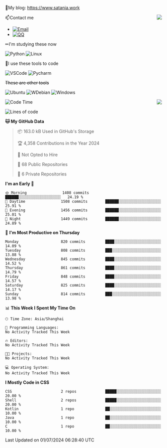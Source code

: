 📰My blog: https://www.satania.work

<img align="right" src="https://github-readme-stats.vercel.app/api/top-langs/?username=Katriell"/>

📫Contact me

* [![Email](https://img.shields.io/badge/Email-Iris@satania.work-1?style=social&logoColor=fff)](mailto:Iris@satania.work)
* [![QQ](https://img.shields.io/badge/QQ-2088839458-1?style=social&logoColor=fff)](tencent://AddContact/?fromId=45&fromSubId=1&subcmd=all&uin=2088839458&website=www.oicqzone.com)

✏I'm studying these now

![Python](https://img.shields.io/badge/-Python-blue?style=flat-square&logo=Python&logoColor=fff)
![Linux](https://img.shields.io/badge/-Linux-black?style=flat-square&logo=Linux&logoColor=fff)

🔨I use these tools to code

![VSCode](https://img.shields.io/badge/-VSCode-blue?style=flat-square&logo=visualstudiocode&logoColor=fff)
![Pycharm](https://img.shields.io/badge/-Pycharm-green?style=flat-square&logo=pycharm&logoColor=fff)

 ~~These are other tools~~

![Ubuntu](https://img.shields.io/badge/-Ubuntu-orange?style=flat-square&logo=Ubuntu&logoColor=fff)
![WDebian](https://img.shields.io/badge/-Debian-blue?style=flat-square&logo=Debian&logoColor=fff)
![Windows](https://img.shields.io/badge/-Windows-blue?style=flat-square&logo=Windows&logoColor=fff)


<img align="right" src="https://github-readme-stats-beta-amber-44.vercel.app/api?username=Katriell&show_icons=true&role=OWNER,ORGANIZATION_MEMBER,COLLABORATOR&locale=zh-my"/>

<!--START_SECTION:waka-->
![Code Time](http://img.shields.io/badge/Code%20Time-21%20mins-blue)

![Lines of code](https://img.shields.io/badge/From%20Hello%20World%20I%27ve%20Written-5.5%20thousand%20lines%20of%20code-blue)

**🐱 My GitHub Data** 

> 📦 163.0 kB Used in GitHub's Storage 
 > 
> 🏆 4,358 Contributions in the Year 2024
 > 
> 🚫 Not Opted to Hire
 > 
> 📜 68 Public Repositories 
 > 
> 🔑 6 Private Repositories 
 > 
**I'm an Early 🐤** 

```text
🌞 Morning                1408 commits        ██████░░░░░░░░░░░░░░░░░░░   24.19 % 
🌆 Daytime                1508 commits        ██████░░░░░░░░░░░░░░░░░░░   25.91 % 
🌃 Evening                1456 commits        ██████░░░░░░░░░░░░░░░░░░░   25.01 % 
🌙 Night                  1449 commits        ██████░░░░░░░░░░░░░░░░░░░   24.89 % 
```
📅 **I'm Most Productive on Thursday** 

```text
Monday                   820 commits         ████░░░░░░░░░░░░░░░░░░░░░   14.09 % 
Tuesday                  808 commits         ███░░░░░░░░░░░░░░░░░░░░░░   13.88 % 
Wednesday                845 commits         ████░░░░░░░░░░░░░░░░░░░░░   14.52 % 
Thursday                 861 commits         ████░░░░░░░░░░░░░░░░░░░░░   14.79 % 
Friday                   848 commits         ████░░░░░░░░░░░░░░░░░░░░░   14.57 % 
Saturday                 825 commits         ████░░░░░░░░░░░░░░░░░░░░░   14.17 % 
Sunday                   814 commits         ███░░░░░░░░░░░░░░░░░░░░░░   13.98 % 
```


📊 **This Week I Spent My Time On** 

```text
🕑︎ Time Zone: Asia/Shanghai

💬 Programming Languages: 
No Activity Tracked This Week

🔥 Editors: 
No Activity Tracked This Week

🐱‍💻 Projects: 
No Activity Tracked This Week

💻 Operating System: 
No Activity Tracked This Week
```

**I Mostly Code in CSS** 

```text
CSS                      2 repos             █████░░░░░░░░░░░░░░░░░░░░   20.00 % 
Shell                    2 repos             █████░░░░░░░░░░░░░░░░░░░░   20.00 % 
Kotlin                   1 repo              ██░░░░░░░░░░░░░░░░░░░░░░░   10.00 % 
Java                     1 repo              ██░░░░░░░░░░░░░░░░░░░░░░░   10.00 % 
C                        1 repo              ██░░░░░░░░░░░░░░░░░░░░░░░   10.00 % 
```




 Last Updated on 01/07/2024 06:28:40 UTC
<!--END_SECTION:waka-->
